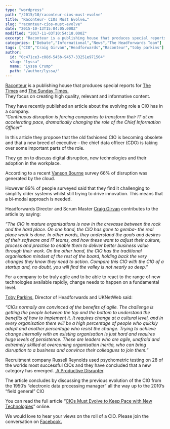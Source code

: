 ```yaml
---
type: "wordpress"
path: "/2015/10/raconteur-cios-must-evolve"
title: "Raconteur- CIOs Must Evolve…"
slug: "raconteur-cios-must-evolve"
date: "2015-10-13T15:04:05.000Z"
modified: "2017-11-03T10:54:18.000Z"
excerpt: "Raconteur is a publishing house that produces special reports for The Times and The Sunday Times. They focus on creating high quality, relevant and informative content. They have recently published an article about the evolving role a CIO has in a company. “Continuous disruption is forcing companies to transform their IT at an accelerating pace, dramatically \[…\]"
categories: ["Debate","Informational","News","The Headforwards Team"]
tags: ["CIO","Craig Girvan","Headforwards","Raconteur","toby parkins"]
author:
  id: "0c471ce3-c08d-545b-9457-33251e971504"
  slug: "lyssa"
  name: "Lyssa Crump"
  path: "/author/lyssa/"
---
```

[Raconteur](http://raconteur.net/) is a publishing house that produces special reports for [The Times](http://www.thetimes.co.uk/tto/news/) and [The Sunday Times.](http://www.thesundaytimes.co.uk/sto/)  
They focus on creating high quality, relevant and informative content.

They have recently published an article about the evolving role a CIO has in a company.  
_“Continuous disruption is forcing companies to transform their IT at an accelerating pace, dramatically changing the role of the Chief Information Officer”_

In this article they propose that the old fashioned CIO is becoming obsolete and that a new breed of executive – the chief data officer (CDO) is taking over some important parts of the role.

They go on to discuss digital disruption, new technologies and their adoption in the workplace.

According to a recent [Vanson Bourne](http://www.vansonbourne.com/) survey 66% of disruption was generated by the cloud.

However 89% of people surveyed said that they find it challenging to simplify older systems whilst still trying to drive innovation. This means that a bi-modal approach is needed.

Headforwards Director and Scrum Master [Craig Girvan](https://uk.linkedin.com/in/craiggirvan) contributes to the article by saying:

_“The CIO in mature organisations is now in the crevasse between the rock and the hard place. On one hand, the CIO has gone to gemba- the real place work is done. In other words, they understand the goals and desires of their software and IT teams, and how these want to adjust their culture, process and practise to enable them to deliver better business value through their work. On the other hand, the CIO has the traditional organisation mindset of the rest of the board, holding back the very changes they know they need to action. Compare this CIO with the CIO of a startup and, no doubt, you will find the valley is not nearly so deep.”_

For a company to be truly agile and to be able to react to the range of new technologies available rapidly, change needs to happen on a fundamental level.

[Toby Parkins](https://uk.linkedin.com/in/tobyparkins), Director of Headforwards and UKNetWeb said:

_“CIOs normally are convinced of the benefits of agile. The challenge is getting the people between the top and the bottom to understand the benefits of how to implement it. It requires change at a cultural level, and in every organisation there will be a high percentage of people who quickly adopt and another percentage who resist the change. Trying to achieve change internally with an existing organisation is just hard and requires huge levels of persistence. These are leaders who are agile, unafraid and extremely skilled at overcoming organisation inertia, who can bring disruption to a business and convince their colleagues to join them.”_

Recruitment company Russell Reynolds used psychometric testing on 28 of the worlds most successful CIOs and they have concluded that a new category has emerged. [ A Productive Disrupter](http://www.russellreynolds.com/insights/thought-leadership/pages/productive-disruptors-five-characteristics-that-differentiate-transformational-leaders.aspx).

The article concludes by discussing the previous evolution of the CIO from the 1950’s “electronic data processing manager” all the way up to the 2010’s “field general” CIO

You can read the full article “[CIOs Must Evolve to Keep Pace with New Technologies](http://raconteur.net/business/cios-must-evolve-to-keep-pace-with-new-technologies)” online.

We would love to hear your views on the roll of a CIO. Please join the conversation on [Facebook.](https://www.facebook.com/headforwards/timeline/)